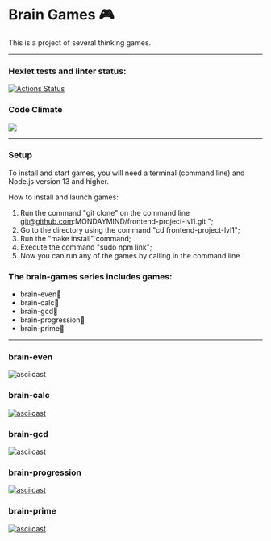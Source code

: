# Brain Games :video_game:
This is a project of several thinking games.
___
### Hexlet tests and linter status:
[![Actions Status](https://github.com/FUGUzen/frontend-project-lvl1/workflows/hexlet-check/badge.svg)](https://github.com/FUGUzen/frontend-project-lvl1/actions)

### Code Climate
<a href="https://codeclimate.com/github/codeclimate/codeclimate/maintainability"><img src="https://api.codeclimate.com/v1/badges/a99a88d28ad37a79dbf6/maintainability" /></a>
___
### Setup
To install and start games, you will need a terminal (command line) and Node.js version 13 and higher.

How to install and launch games:

1. Run the command "git clone" on the command line git@github.com:MONDAYMIND/frontend-project-lvl1.git ";
2. Go to the directory using the command "cd frontend-project-lvl1";
3. Run the "make install" command;
4. Execute the command "sudo npm link";
5. Now you can run any of the games by calling in the command line.

### The brain-games series includes games:
+ brain-even:space_invader:
+ brain-calc:space_invader:
+ brain-gcd:space_invader:
+ brain-progression:space_invader:
+ brain-prime:space_invader:
___
### brain-even
![asciicast](https://asciinema.org/a/pOnH99pElmm3MPEst3ndHd2io.svg)

### brain-calc
[![asciicast](https://asciinema.org/a/VPkKYKeIx89Oi1XWLNl6amkMu.svg)](https://asciinema.org/a/VPkKYKeIx89Oi1XWLNl6amkMu)

### brain-gcd
[![asciicast](https://asciinema.org/a/522i3CD397nnejksEyIs13JI3.svg)](https://asciinema.org/a/522i3CD397nnejksEyIs13JI3)

### brain-progression
[![asciicast](https://asciinema.org/a/dBINpPQumqvfsy1yNuSxbIIil.svg)](https://asciinema.org/a/dBINpPQumqvfsy1yNuSxbIIil)

### brain-prime
[![asciicast](https://asciinema.org/a/71A6WY5qmCSIRMFDXLzRGGaVG.svg)](https://asciinema.org/a/71A6WY5qmCSIRMFDXLzRGGaVG)
